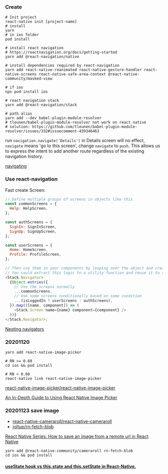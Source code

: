 ### Create

```shell
# Init project
react-native init [project-name]
# install
yarn
# in ios folder
pod install

# install react navigation
# https://reactnavigation.org/docs/getting-started
yarn add @react-navigation/native

# install dependencies required by react-navigation
yarn add react-native-reanimated react-native-gesture-handler react-native-screens react-native-safe-area-context @react-native-community/masked-view

# if ios
npx pod-install ios

# react navigation stack
yarn add @react-navigation/stack

# path alias
yarn add --dev babel-plugin-module-resolver
# tleunen/babel-plugin-module-resolver not work on react native
# solution: https://github.com/tleunen/babel-plugin-module-resolver/issues/332#issuecomment-439346463
```

run `navigation.navigate('Details')` in Details screen will no effect, `navigate` means 'go to this screen', change `navigate` to `push`. This allows us to express the intent to add another route regardless of the existing navigation history.

[navigating](https://reactnavigation.org/docs/navigating)

### Use react-navigation

Fast create Screen:

```js
// Define multiple groups of screens in objects like this
const commonScreens = {
  Help: HelpScreen,
};

const authScreens = {
  SignIn: SignInScreen,
  SignUp: SignUpScreen,
};

const userScreens = {
  Home: HomeScreen,
  Profile: ProfileScreen,
};

// Then use them in your components by looping over the object and creating screen configs
// You could extract this logic to a utility function and reuse it to simplify your code
<Stack.Navigator>
  {Object.entries({
    // Use the screens normally
    ...commonScreens,
    // Use some screens conditionally based on some condition
    ...(isLoggedIn ? userScreens : authScreens),
  }).map(([name, component]) => (
    <Stack.Screen name={name} component={component} />
  ))}
</Stack.Navigator>;
```

[Nesting navigators](https://reactnavigation.org/docs/nesting-navigators/)

### 20201120
```shell
yarn add react-native-image-picker

# RN >= 0.60
cd ios && pod install

# RN < 0.60
react-native link react-native-image-picker
```

[react-native-image-picker/react-native-image-picker](https://github.com/react-native-image-picker/react-native-image-picker)

[An In-Depth Guide to Using React Native Image Picker](https://blog.crowdbotics.com/how-to-use-react-native-image-picker/)

### 20201123 save image

- [react-native-cameraroll/react-native-cameraroll](https://github.com/react-native-cameraroll/react-native-cameraroll)
- [joltup/rn-fetch-blob](https://github.com/joltup/rn-fetch-blob/wiki/File-System-Access-API#writefilepathstring-contentstring--array-encodingstringpromise)

[React Native Series: How to save an image from a remote url in React Native](https://dev.to/majiyd/react-native-series-how-to-save-an-image-from-a-remote-url-in-react-native-109d)

```shell
yarn add @react-native-community/cameraroll rn-fetch-blob
cd ios && pod install
```

#### [useState hook vs this.state and this.setState in React-Native.](https://medium.com/@ayzik55/usestate-hook-vs-this-state-and-this-setstate-in-react-and-react-native-6c0936e9a8b)